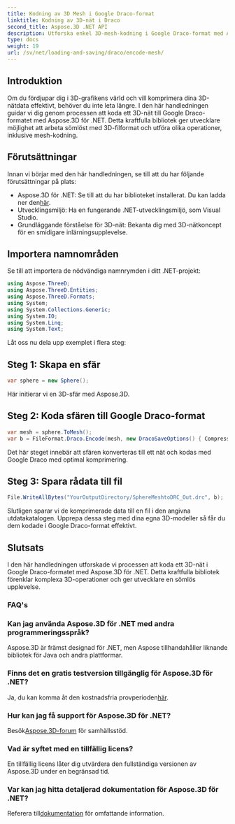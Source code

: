 ```yaml
---
title: Kodning av 3D Mesh i Google Draco-format
linktitle: Kodning av 3D-nät i Draco
second_title: Aspose.3D .NET API
description: Utforska enkel 3D-mesh-kodning i Google Draco-format med Aspose.3D för .NET. Följ vår steg-för-steg-guide. Effektiv, kraftfull och utvecklarvänlig!
type: docs
weight: 19
url: /sv/net/loading-and-saving/draco/encode-mesh/
---
```

## Introduktion
Om du fördjupar dig i 3D-grafikens värld och vill komprimera dina 3D-nätdata effektivt, behöver du inte leta längre. I den här handledningen guidar vi dig genom processen att koda ett 3D-nät till Google Draco-formatet med Aspose.3D för .NET. Detta kraftfulla bibliotek ger utvecklare möjlighet att arbeta sömlöst med 3D-filformat och utföra olika operationer, inklusive mesh-kodning.
## Förutsättningar
Innan vi börjar med den här handledningen, se till att du har följande förutsättningar på plats:
-  Aspose.3D för .NET: Se till att du har biblioteket installerat. Du kan ladda ner den[här](https://releases.aspose.com/3d/net/).
- Utvecklingsmiljö: Ha en fungerande .NET-utvecklingsmiljö, som Visual Studio.
- Grundläggande förståelse för 3D-nät: Bekanta dig med 3D-nätkoncept för en smidigare inlärningsupplevelse.
## Importera namnområden
Se till att importera de nödvändiga namnrymden i ditt .NET-projekt:
```csharp
using Aspose.ThreeD;
using Aspose.ThreeD.Entities;
using Aspose.ThreeD.Formats;
using System;
using System.Collections.Generic;
using System.IO;
using System.Linq;
using System.Text;
```
Låt oss nu dela upp exemplet i flera steg:
## Steg 1: Skapa en sfär
```csharp
var sphere = new Sphere();
```
Här initierar vi en 3D-sfär med Aspose.3D.
## Steg 2: Koda sfären till Google Draco-format
```csharp
var mesh = sphere.ToMesh();
var b = FileFormat.Draco.Encode(mesh, new DracoSaveOptions() { CompressionLevel = DracoCompressionLevel.Optimal });
```
Det här steget innebär att sfären konverteras till ett nät och kodas med Google Draco med optimal komprimering.
## Steg 3: Spara rådata till fil
```csharp
File.WriteAllBytes("YourOutputDirectory/SphereMeshtoDRC_Out.drc", b);
```
Slutligen sparar vi de komprimerade data till en fil i den angivna utdatakatalogen.
Upprepa dessa steg med dina egna 3D-modeller så får du dem kodade i Google Draco-format effektivt.
## Slutsats
I den här handledningen utforskade vi processen att koda ett 3D-nät i Google Draco-formatet med Aspose.3D för .NET. Detta kraftfulla bibliotek förenklar komplexa 3D-operationer och ger utvecklare en sömlös upplevelse.

### FAQ's
### Kan jag använda Aspose.3D för .NET med andra programmeringsspråk?
Aspose.3D är främst designad för .NET, men Aspose tillhandahåller liknande bibliotek för Java och andra plattformar.
### Finns det en gratis testversion tillgänglig för Aspose.3D för .NET?
 Ja, du kan komma åt den kostnadsfria provperioden[här](https://releases.aspose.com/).
### Hur kan jag få support för Aspose.3D för .NET?
 Besök[Aspose.3D-forum](https://forum.aspose.com/c/3d/18) för samhällsstöd.
### Vad är syftet med en tillfällig licens?
En tillfällig licens låter dig utvärdera den fullständiga versionen av Aspose.3D under en begränsad tid.
### Var kan jag hitta detaljerad dokumentation för Aspose.3D för .NET?
 Referera till[dokumentation](https://reference.aspose.com/3d/net/) för omfattande information.